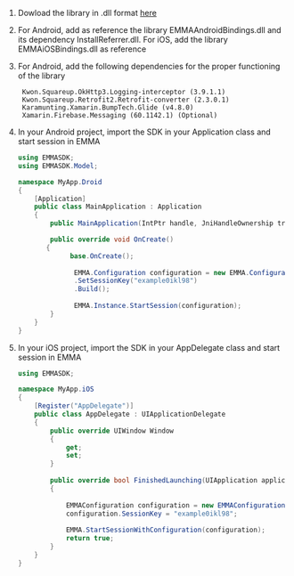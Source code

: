 1. Dowload the library in .dll format [here](https://github.com/eMMaDevelopment/eMMa-Xamarin-SDK)

2. For Android, add as reference the library EMMAAndroidBindings.dll and its dependency InstallReferrer.dll. For iOS, add the library EMMAiOSBindings.dll as reference

3. For Android, add the following dependencies for the proper functioning of the library

		Kwon.Squareup.OkHttp3.Logging-interceptor (3.9.1.1) 
		Kwon.Squareup.Retrofit2.Retrofit-converter (2.3.0.1)
		Karamunting.Xamarin.BumpTech.Glide (v4.8.0)
		Xamarin.Firebase.Messaging (60.1142.1) (Optional)
	
4. In your Android project, import the SDK in your Application class and start session in EMMA

	```c#
	using EMMASDK;
	using EMMASDK.Model;
	
	namespace MyApp.Droid
	{
		[Application]
	    public class MainApplication : Application
	    {
	        public MainApplication(IntPtr handle, JniHandleOwnership transer) :base(handle, transer) { }
	
	        public override void OnCreate()
           {
			     base.OnCreate();
				    
				  EMMA.Configuration configuration = new EMMA.Configuration.Builder(this)
				  .SetSessionKey("example0ikl98")
				  .Build();
				
				  EMMA.Instance.StartSession(configuration);
	        }
	    }
	}
	```	
5. In your iOS project, import the SDK in your AppDelegate class and start session in EMMA

	```c#
	using EMMASDK;
	
	namespace MyApp.iOS
	{
	    [Register("AppDelegate")]
	    public class AppDelegate : UIApplicationDelegate
	    {
	        public override UIWindow Window
	        {
	            get;
	            set;
	        }
	 
	        public override bool FinishedLaunching(UIApplication application, NSDictionary launchOptions)
	        {
	    
	            EMMAConfiguration configuration = new EMMAConfiguration();
	            configuration.SessionKey = "example0ikl98";
		
	            EMMA.StartSessionWithConfiguration(configuration);			     
	            return true;
	        }
	    }
	}
	```	